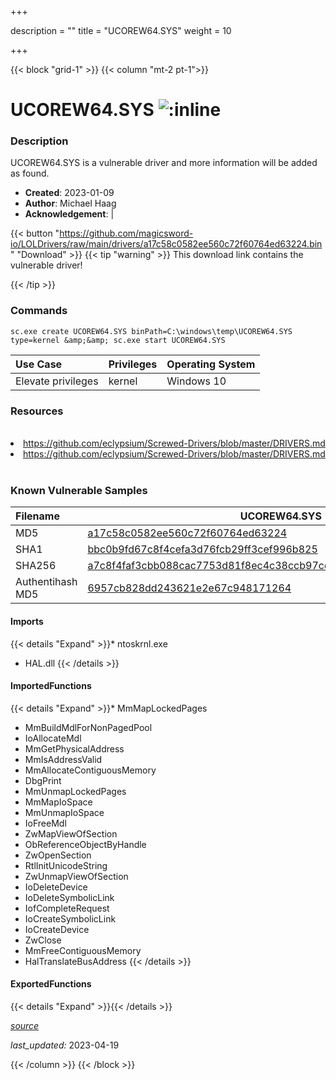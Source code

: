 +++

description = ""
title = "UCOREW64.SYS"
weight = 10

+++


{{< block "grid-1" >}}
{{< column "mt-2 pt-1">}}


# UCOREW64.SYS ![:inline](/images/twitter_verified.png) 


### Description

UCOREW64.SYS is a vulnerable driver and more information will be added as found.

- **Created**: 2023-01-09
- **Author**: Michael Haag
- **Acknowledgement**:  | [](https://twitter.com/)

{{< button "https://github.com/magicsword-io/LOLDrivers/raw/main/drivers/a17c58c0582ee560c72f60764ed63224.bin" "Download" >}}
{{< tip "warning" >}}
This download link contains the vulnerable driver!

{{< /tip >}}

### Commands

```
sc.exe create UCOREW64.SYS binPath=C:\windows\temp\UCOREW64.SYS type=kernel &amp;&amp; sc.exe start UCOREW64.SYS
```

| Use Case | Privileges | Operating System | 
|:---- | ---- | ---- |
| Elevate privileges | kernel | Windows 10 |

### Resources
<br>
<li><a href=" https://github.com/eclypsium/Screwed-Drivers/blob/master/DRIVERS.md"> https://github.com/eclypsium/Screwed-Drivers/blob/master/DRIVERS.md</a></li>
<li><a href="https://github.com/eclypsium/Screwed-Drivers/blob/master/DRIVERS.md">https://github.com/eclypsium/Screwed-Drivers/blob/master/DRIVERS.md</a></li>
<br>

### Known Vulnerable Samples

| Filename | UCOREW64.SYS |
|:---- | ---- | 
| MD5 | <a href="https://www.virustotal.com/gui/file/a17c58c0582ee560c72f60764ed63224">a17c58c0582ee560c72f60764ed63224</a> |
| SHA1 | <a href="https://www.virustotal.com/gui/file/bbc0b9fd67c8f4cefa3d76fcb29ff3cef996b825">bbc0b9fd67c8f4cefa3d76fcb29ff3cef996b825</a> |
| SHA256 | <a href="https://www.virustotal.com/gui/file/a7c8f4faf3cbb088cac7753d81f8ec4c38ccb97cd9da817741f49272e8d01200">a7c8f4faf3cbb088cac7753d81f8ec4c38ccb97cd9da817741f49272e8d01200</a> |
| Authentihash MD5 | <a href="https://www.virustotal.com/gui/search/authentihash%253A6957cb828dd243621e2e67c948171264">6957cb828dd243621e2e67c948171264</a> || Authentihash SHA1 | <a href="https://www.virustotal.com/gui/search/authentihash%253Ac55173b926235b8678bddb9b49a1a8b9a92a1ada">c55173b926235b8678bddb9b49a1a8b9a92a1ada</a> || Authentihash SHA256 | <a href="https://www.virustotal.com/gui/search/authentihash%253Af9c290ffc007e94fb61aecff42d267c1e626ec7939025b1a7d7285441d1c490d">f9c290ffc007e94fb61aecff42d267c1e626ec7939025b1a7d7285441d1c490d</a> || Signature | American Megatrends, Inc., VeriSign Class 3 Code Signing 2004 CA, VeriSign Class 3 Public Primary CA   |
#### Imports
{{< details "Expand" >}}* ntoskrnl.exe
* HAL.dll
{{< /details >}}
#### ImportedFunctions
{{< details "Expand" >}}* MmMapLockedPages
* MmBuildMdlForNonPagedPool
* IoAllocateMdl
* MmGetPhysicalAddress
* MmIsAddressValid
* MmAllocateContiguousMemory
* DbgPrint
* MmUnmapLockedPages
* MmMapIoSpace
* MmUnmapIoSpace
* IoFreeMdl
* ZwMapViewOfSection
* ObReferenceObjectByHandle
* ZwOpenSection
* RtlInitUnicodeString
* ZwUnmapViewOfSection
* IoDeleteDevice
* IoDeleteSymbolicLink
* IofCompleteRequest
* IoCreateSymbolicLink
* IoCreateDevice
* ZwClose
* MmFreeContiguousMemory
* HalTranslateBusAddress
{{< /details >}}
#### ExportedFunctions
{{< details "Expand" >}}{{< /details >}}



[*source*](https://github.com/magicsword-io/LOLDrivers/tree/main/yaml/ucorew64.yaml)

*last_updated:* 2023-04-19








{{< /column >}}
{{< /block >}}
